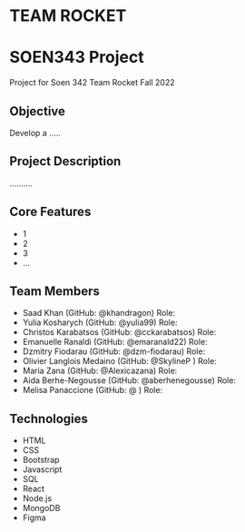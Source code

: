 # TEAM ROCKET
# SOEN343 Project

Project for Soen 342 Team Rocket Fall 2022

## Objective

Develop a ..... 

## Project Description

..........

## Core Features

* 1
* 2
* 3
* ...

## Team Members

* Saad Khan (GitHub: @khandragon) Role: 
* Yulia Kosharych (GitHub: @yulia99) Role: 
* Christos Karabatsos (GitHub: @cckarabatsos) Role:
* Emanuelle Ranaldi (GitHub: @emaranald22) Role:
* Dzmitry Fiodarau (GitHub: @dzm-fiodarau) Role:
* Olivier Langlois Medaino (GitHub: @SkylineP ) Role:
* Maria Zana (GitHub: @Alexicazana) Role: 
* Aida Berhe-Negousse (GitHub: @aberhenegousse) Role:
* Melisa Panaccione (GitHub: @ ) Role:

## Technologies

* HTML
* CSS
* Bootstrap
* Javascript
* SQL
* React
* Node.js
* MongoDB
* Figma
